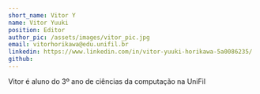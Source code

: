 ```yaml
---
short_name: Vitor Y
name: Vitor Yuuki 
position: Editor
author_pic: /assets/images/vitor_pic.jpg
email: vitorhorikawa@edu.unifil.br
linkedin: https://www.linkedin.com/in/vitor-yuuki-horikawa-5a0086235/
github: 
---
```

Vitor é aluno do 3⁠º ano de ciências da computação na UniFil

